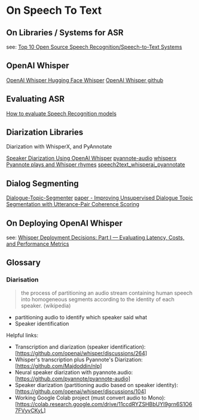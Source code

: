 # On Speech To Text


## On Libraries / Systems for ASR
see:
[Top 10 Open Source Speech Recognition/Speech-to-Text Systems](https://fosspost.org/open-source-speech-recognition/)


## OpenAI Whisper

[OpenAI Whisper ](https://openai.com/research/whisper)
[Hugging Face Whisper](https://huggingface.co/openai/whisper-medium)
[OpenAI Whisper github](https://github.com/openai/whisper#python-usage)


## Evaluating ASR

[How to evaluate Speech Recognition models](https://www.assemblyai.com/blog/how-to-evaluate-speech-recognition-models/)


## Diarization Libraries

Diarization with WhisperX, and PyAnnotate

[Speaker Diarization Using OpenAI Whisper](https://github.com/MahmoudAshraf97/whisper-diarization)
[pyannote-audio](https://github.com/pyannote/pyannote-audio)
[whisperx](https://github.com/m-bain/whisperX)
[Pyannote plays and Whisper rhymes](https://github.com/Majdoddin/nlp)
[speech2text_whisperai_pyannotate](https://github.com/luisroque/large_laguage_models/blob/main/speech2text_whisperai_pyannotate.py#L112)


## Dialog Segmenting

[Dialogue-Topic-Segmenter](https://github.com/lxing532/Dialogue-Topic-Segmenter)
[paper - Improving Unsupervised Dialogue Topic Segmentation with Utterance-Pair Coherence Scoring](https://aclanthology.org/2021.sigdial-1.18.pdf)


## On Deploying OpenAI Whisper

see:
[Whisper Deployment Decisions: Part I — Evaluating Latency, Costs, and Performance Metrics](https://blog.ml6.eu/whisper-deployment-decisions-part-i-evaluating-latency-costs-and-performance-metrics-d07f6edc9ec0)


## Glossary

### Diarisation

> the process of partitioning an audio stream containing human speech into homogeneous segments according to the identity of each speaker. (wikipedia)

- partitioning audio to identify which speaker said what
- Speaker identification

Helpful links:
- Transcription and diarization (speaker identification): [https://github.com/openai/whisper/discussions/264]
- Whisper's transcription plus Pyannote's Diarization: [https://github.com/Majdoddin/nlp]
- Neural speaker diarization with pyannote.audio: [https://github.com/pyannote/pyannote-audio]
- Speaker diarization (partitioning audio based on speaker identity): [https://github.com/openai/whisper/discussions/104]
- Working Google Colab project (must convert audio to Mono): [https://colab.research.google.com/drive/11ccdRYZSHBbUYI9grn6S1O67FVyvCKyL]




